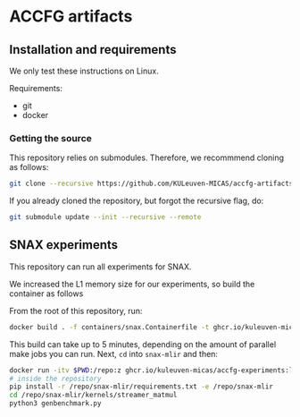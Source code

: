 # ACCFG artifacts

## Installation and requirements

We only test these instructions on Linux.

Requirements:
* git
* docker

### Getting the source

This repository relies on submodules.
Therefore, we recommmend cloning as follows:

```sh
git clone --recursive https://github.com/KULeuven-MICAS/accfg-artifacts
```

If you already cloned the repository, but forgot the recursive flag, do:

```sh
git submodule update --init --recursive --remote
```

## SNAX experiments

This repository can run all experiments for SNAX.

We increased the L1 memory size for our experiments, so build the container as follows

From the root of this repository, run:

```sh
docker build . -f containers/snax.Containerfile -t ghcr.io/kuleuven-micas/accfg-experiments:latest
```

This build can take up to 5 minutes, depending on the amount of parallel make jobs you can run.
Next, `cd` into `snax-mlir` and then:

```sh 
docker run -itv $PWD:/repo:z ghcr.io/kuleuven-micas/accfg-experiments:latest
# inside the repository
pip install -r /repo/snax-mlir/requirements.txt -e /repo/snax-mlir
cd /repo/snax-mlir/kernels/streamer_matmul
python3 genbenchmark.py
```
